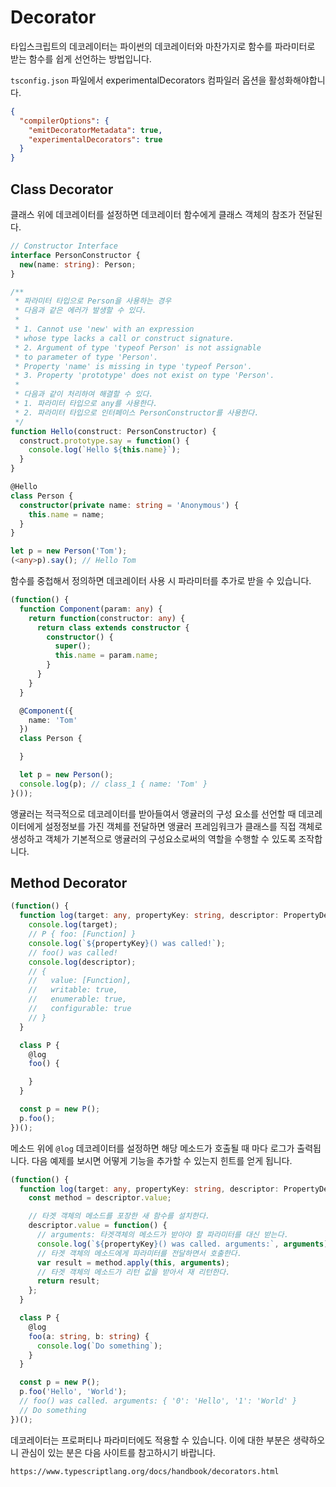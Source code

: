 # Decorator

타입스크립트의 데코레이터는 파이썬의 데코레이터와 마찬가지로 함수를 파라미터로 받는 함수를 쉽게 선언하는 방법입니다.

`tsconfig.json` 파일에서 experimentalDecorators 컴파일러 옵션을 활성화해야합니다.

```JSON
{
  "compilerOptions": {
    "emitDecoratorMetadata": true,
    "experimentalDecorators": true
  }
}
```

## Class Decorator

클래스 위에 데코레이터를 설정하면 데코레이터 함수에게 클래스 객체의 참조가 전달된다.

```TypeScript
// Constructor Interface
interface PersonConstructor {
  new(name: string): Person;
}

/**
 * 파라미터 타입으로 Person을 사용하는 경우
 * 다음과 같은 에러가 발생할 수 있다.
 * 
 * 1. Cannot use 'new' with an expression
 * whose type lacks a call or construct signature.
 * 2. Argument of type 'typeof Person' is not assignable
 * to parameter of type 'Person'. 
 * Property 'name' is missing in type 'typeof Person'.
 * 3. Property 'prototype' does not exist on type 'Person'.
 *
 * 다음과 같이 처리하여 해결할 수 있다.
 * 1. 파라미터 타입으로 any를 사용한다.
 * 2. 파라미터 타입으로 인터페이스 PersonConstructor를 사용한다.
 */
function Hello(construct: PersonConstructor) {
  construct.prototype.say = function() {
    console.log(`Hello ${this.name}`);
  }
}

@Hello
class Person {
  constructor(private name: string = 'Anonymous') {
    this.name = name;
  }
}

let p = new Person('Tom');
(<any>p).say(); // Hello Tom
```

함수를 중첩해서 정의하면 데코레이터 사용 시 파라미터를 추가로 받을 수 있습니다.

```TypeScript
(function() {
  function Component(param: any) {
    return function(constructor: any) {
      return class extends constructor {
        constructor() {
          super();
          this.name = param.name;
        }
      }
    }
  }

  @Component({
    name: 'Tom'
  })
  class Person {

  }

  let p = new Person();
  console.log(p); // class_1 { name: 'Tom' }
}());
```

앵귤러는 적극적으로 데코레이터를 받아들여서 앵귤러의 구성 요소를 선언할 때 데코레이터에게 설정정보를 가진 객체를 전달하면 앵귤러 프레임워크가 클래스를 직접 객체로 생성하고 객체가 기본적으로 앵귤러의 구성요소로써의 역할을 수행할 수 있도록 조작합니다.

## Method Decorator

```TypeScript
(function() {
  function log(target: any, propertyKey: string, descriptor: PropertyDescriptor) {
    console.log(target);
    // P { foo: [Function] }
    console.log(`${propertyKey}() was called!`);
    // foo() was called!
    console.log(descriptor);
    // {
    //   value: [Function],
    //   writable: true,
    //   enumerable: true,
    //   configurable: true
    // }
  }

  class P {
    @log
    foo() {

    }
  }

  const p = new P();
  p.foo();
})();
```

메소드 위에 `@log` 데코레이터를 설정하면 해당 메소드가 호출될 때 마다 로그가 출력됩니다. 다음 예제를 보시면 어떻게 기능을 추가할 수 있는지 힌트를 얻게 됩니다.

```TypeScript
(function() {
  function log(target: any, propertyKey: string, descriptor: PropertyDescriptor) {
    const method = descriptor.value;

    // 타겟 객체의 메소드를 포장한 새 함수를 설치한다.
    descriptor.value = function() {
      // arguments: 타겟객체의 메소드가 받아야 할 파라미터를 대신 받는다.
      console.log(`${propertyKey}() was called. arguments:`, arguments);
      // 타겟 객체의 메소드에게 파라미터를 전달하면서 호출한다.
      var result = method.apply(this, arguments);
      // 타겟 객체의 메소드가 리턴 값을 받아서 재 리턴한다.
      return result;
    };
  }

  class P {
    @log
    foo(a: string, b: string) {
      console.log(`Do something`);
    }
  }

  const p = new P();
  p.foo('Hello', 'World');
  // foo() was called. arguments: { '0': 'Hello', '1': 'World' }
  // Do something
})();
```

데코레이터는 프로퍼티나 파라미터에도 적용할 수 있습니다. 이에 대한 부분은 생략하오니 관심이 있는 분은 다음 사이트를 참고하시기 바랍니다.

`https://www.typescriptlang.org/docs/handbook/decorators.html`
